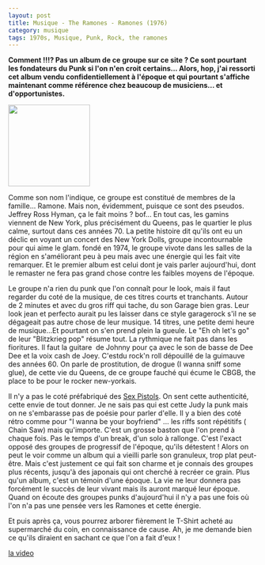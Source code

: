 ```yaml
---
layout: post
title: Musique - The Ramones - Ramones (1976)
category: musique
tags: 1970s, Musique, Punk, Rock, the ramones
---
```

**Comment !!!? Pas un album de ce groupe sur ce site ? Ce sont pourtant les fondateurs du Punk si l'on n'en croit certains... Alors, hop, j'ai ressorti cet album vendu confidentiellement à l'époque et qui pourtant s'affiche maintenant comme référence chez beaucoup de musiciens... et d'opportunistes.**

<img src="https://cheziceman.files.wordpress.com/2018/11/ramones_-_ramones_cover.jpg" alt="" class="wp-image-24659" width="165" height="165" />

Comme son nom l'indique, ce groupe est constitué de membres de la famille... Ramone. Mais non, évidemment, puisque ce sont des pseudos. Jeffrey Ross Hyman, ça le fait moins ? bof... En tout cas, les gamins viennent de New York, plus précisément du Queens, pas le quartier le plus calme, surtout dans ces années 70. La petite histoire dit qu'ils ont eu un déclic en voyant un concert des New York Dolls, groupe incontournable pour qui aime le glam. fondé en 1974, le groupe vivote dans les salles de la région en s'améliorant peu à peu mais avec une énergie qui les fait vite remarquer. Et le premier album est celui dont je vais parler aujourd'hui, dont le remaster ne fera pas grand chose contre les faibles moyens de l'époque.

Le groupe n'a rien du punk que l'on connaît pour le look, mais il faut regarder du coté de la musique, de ces titres courts et tranchants. Autour de 2 minutes et avec du gros riff qui tache, du son Garage bien gras. Leur look jean et perfecto aurait pu les laisser dans ce style garagerock s'il ne se dégageait pas autre chose de leur musique. 14 titres, une petite demi heure de musique...Et pourtant on s'en prend plein la gueule. Le "Eh oh let's go" de leur "Blitzkrieg pop" résume tout. La rythmique ne fait pas dans les fioritures. Il faut la guitare  de Johnny pour ça avec le son de basse de Dee Dee et la voix cash de Joey. C'estdu rock'n roll dépouillé de la guimauve des années 60. On parle de prostitution, de drogue (I wanna sniff some glue), de cette vie du Queens, de ce groupe fauché qui écume le CBGB, the place to be pour le rocker new-yorkais.

Il n'y a pas le coté préfabriqué des <a href="https://cheziceman.wordpress.com/2009/02/21/sex-pistols-never-mind-the-bollocks-heres-the-sex-pistols/">Sex Pistols</a>. On sent cette authenticité, cette envie de tout donner. Je ne sais pas qui est cette Judy la punk mais on ne s'embarasse pas de poésie pour parler d'elle. Il y a bien des coté rétro comme pour "I wanna be your boyfriend" ... les riffs sont répétitifs ( Chain Saw) mais qu'importe. C'est un grosse baston que l'on prend à chaque fois. Pas le temps d'un break, d'un solo à rallonge. C'est l'exact opposé des groupes de progressif de l'époque, qu'ils détestent ! Alors on peut le voir comme un album qui a vieilli parle son granuleux, trop plat peut-être. Mais c'est justement ce qui fait son charme et je connais des groupes plus récents, jusqu'à des japonais qui ont cherché à recréer ce grain. Plus qu'un album, c'est un témoin d'une époque. La vie ne leur donnera pas forcément le succès de leur vivant mais ils auront marqué leur époque. Quand on écoute des groupes punks d'aujourd'hui il n'y a pas une fois où l'on n'a pas une pensée vers les Ramones et cette énergie. 

Et puis après ça, vous pourrez arborer fièrement le T-Shirt acheté au supermarché du coin, en connaissance de cause. Ah, je me demande bien ce qu'ils diraient en sachant ce que l'on a fait d'eux !

[la video](https://www.youtube.com/watch?v=6AO9-HWiYT4)


